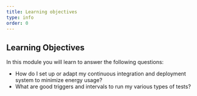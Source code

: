```yaml
---
title: Learning objectives
type: info
order: 0
---
```


## Learning Objectives

In this module you will learn to answer the following questions:

* How do I set up or adapt my continuous integration and deployment system to minimize energy usage?
* What are good triggers and intervals to run my various types of tests? 
